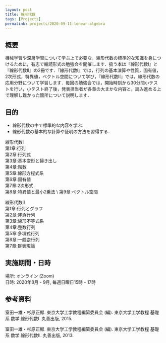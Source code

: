 ```yaml
---
layout: post
title: 線形代数
tags: [Projects]
permalink: projects/2020-09-11-lenear-algebra
---
```


## 概要
機械学習や深層学習について学ぶ上で必要な，線形代数の標準的な知識を身につけるために，有志で輪読形式の勉強会を開催します．扱う本は『線形代数I』と『線形代数II』の2冊です．『線形代数I』では，行列の基本演算や性質，固有値，2次形式，特異値，ベクトル空間について学び，『線形代数II』では，線形代数の応用分野について学習します．毎回の勉強会では，開始時刻から30分間小テストを行い，小テスト終了後，発表担当者が各章の大まかな内容と，読み進める上で理解し難かった箇所について説明します．

## 目的
- 線形代数の中で標準的な内容を学ぶ．
- 線形代数の基本的な計算や証明の方法を習得する．

線形代数I \
第1章:行列 \
第2章:行列式 \
第3章:基本変形と掃き出し \
第4章:階数 \
第5章:線形方程式系 \
第6章:固有値 \
第7章:2次形式 \
第8章:特異値と最小2乗法 \ 
第9章:ベクトル空間

線形代数II \
第1章:行列とグラフ \
第2章:非負行列 \
第3章:線形不等式系 \
第4章:整数行列 \
第5章:多項式行列 \
第6章:一般逆行列 \
第7章:群表現論

## 実施期間・日時
場所: オンライン (Zoom) \
日時: 2020年8月 - 9月, 毎週日曜日15時 - 17時


## 参考資料
室田一雄・杉原正顯. 東京大学工学教程編纂委員会 (編). 東京大学工学教程 基礎系 数学 線形代数I. 丸善出版, 2015.

室田一雄・杉原正顯. 東京大学工学教程編纂委員会 (編). 東京大学工学教程 基礎系 数学 線形代数II. 丸善出版, 2013.